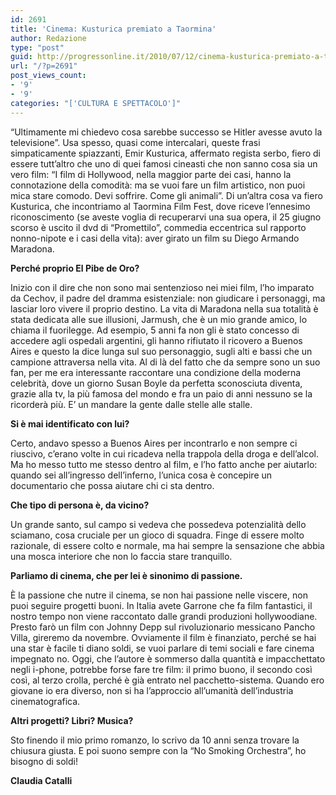 ```yaml
---
id: 2691
title: 'Cinema: Kusturica premiato a Taormina'
author: Redazione
type: "post"
guid: http://progressonline.it/2010/07/12/cinema-kusturica-premiato-a-taormina/
url: "/?p=2691"
post_views_count:
- '9'
- '9'
categories: "['CULTURA E SPETTACOLO']"
---
```


“Ultimamente mi chiedevo cosa sarebbe successo se Hitler avesse avuto la televisione”. Usa spesso, quasi come intercalari, queste frasi simpaticamente spiazzanti, Emir Kusturica, affermato regista serbo, fiero di essere tutt’altro che uno di quei famosi cineasti che non sanno cosa sia un vero film: “I film di Hollywood, nella maggior parte dei casi, hanno la connotazione della comodità: ma se vuoi fare un film artistico, non puoi mica stare comodo. Devi soffrire. Come gli animali”. Di un’altra cosa va fiero Kusturica, che incontriamo al Taormina Film Fest, dove riceve l’ennesimo riconoscimento (se aveste voglia di recuperarvi una sua opera, il 25 giugno scorso è uscito il dvd di “Promettilo”, commedia eccentrica sul rapporto nonno-nipote e i casi della vita): aver girato un film su Diego Armando Maradona.

**Perché proprio El Pibe de Oro?**

Inizio con il dire che non sono mai sentenzioso nei miei film, l’ho imparato da Cechov, il padre del dramma esistenziale: non giudicare i personaggi, ma lasciar loro vivere il proprio destino. La vita di Maradona nella sua totalità è stata dedicata alle sue illusioni, Jarmush, che è un mio grande amico, lo chiama il fuorilegge. Ad esempio, 5 anni fa non gli è stato concesso di accedere agli ospedali argentini, gli hanno rifiutato il ricovero a Buenos Aires e questo la dice lunga sul suo personaggio, sugli alti e bassi che un campione attraversa nella vita. Al di là del fatto che da sempre sono un suo fan, per me era interessante raccontare una condizione della moderna celebrità, dove un giorno Susan Boyle da perfetta sconosciuta diventa, grazie alla tv, la più famosa del mondo e fra un paio di anni nessuno se la ricorderà più. E’ un mandare la gente dalle stelle alle stalle.

**Si è mai identificato con lui?**

Certo, andavo spesso a Buenos Aires per incontrarlo e non sempre ci riuscivo, c’erano volte in cui ricadeva nella trappola della droga e dell’alcol. Ma ho messo tutto me stesso dentro al film, e l’ho fatto anche per aiutarlo: quando sei all’ingresso dell’inferno, l’unica cosa è concepire un documentario che possa aiutare chi ci sta dentro.

**Che tipo di persona è, da vicino?**

Un grande santo, sul campo si vedeva che possedeva potenzialità dello sciamano, cosa cruciale per un gioco di squadra. Finge di essere molto razionale, di essere colto e normale, ma hai sempre la sensazione che abbia una mosca interiore che non lo faccia stare tranquillo.

**Parliamo di cinema, che per lei è sinonimo di passione.**

È la passione che nutre il cinema, se non hai passione nelle viscere, non puoi seguire progetti buoni. In Italia avete Garrone che fa film fantastici, il nostro tempo non viene raccontato dalle grandi produzioni hollywoodiane. Presto farò un film con Johnny Depp sul rivoluzionario messicano Pancho Villa, gireremo da novembre. Ovviamente il film è finanziato, perché se hai una star è facile ti diano soldi, se vuoi parlare di temi sociali e fare cinema impegnato no. Oggi, che l’autore è sommerso dalla quantità e impacchettato negli i-phone, potrebbe forse fare tre film: il primo buono, il secondo così così, al terzo crolla, perché è già entrato nel pacchetto-sistema. Quando ero giovane io era diverso, non si ha l’approccio all’umanità dell’industria cinematografica.

**Altri progetti? Libri? Musica?**

Sto finendo il mio primo romanzo, lo scrivo da 10 anni senza trovare la chiusura giusta. E poi suono sempre con la “No Smoking Orchestra”, ho bisogno di soldi!

**Claudia Catalli**